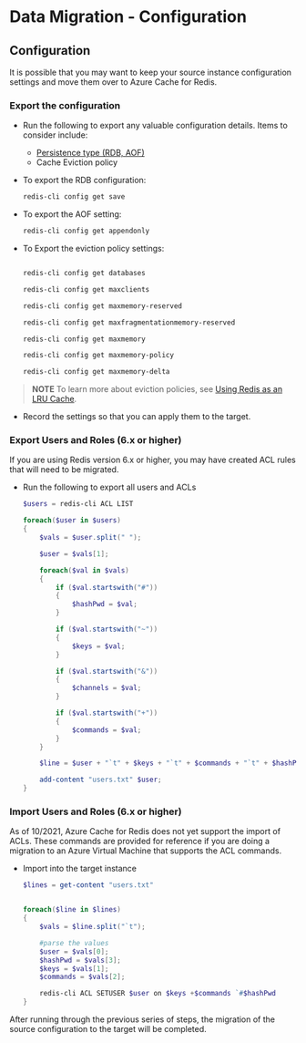 # Data Migration - Configuration

## Configuration

It is possible that you may want to keep your source instance configuration settings and move them over to Azure Cache for Redis.

### Export the configuration

- Run the following to export any valuable configuration details. Items to consider include:
  - [Persistence type (RDB, AOF)](https://redis.io/topics/persistence)
  - Cache Eviction policy

- To export the RDB configuration:

    ```bash
    redis-cli config get save
    ```

- To export the AOF setting:

    ```bash
    redis-cli config get appendonly
    ```

- To Export the eviction policy settings:

    ```bash

    redis-cli config get databases

    redis-cli config get maxclients

    redis-cli config get maxmemory-reserved

    redis-cli config get maxfragmentationmemory-reserved

    redis-cli config get maxmemory

    redis-cli config get maxmemory-policy

    redis-cli config get maxmemory-delta
    ```

> **NOTE** To learn more about eviction policies, see [Using Redis as an LRU Cache](https://redis.io/topics/lru-cache).

- Record the settings so that you can apply them to the target.

### Export Users and Roles (6.x or higher)

If you are using Redis version 6.x or higher, you may have created ACL rules that will need to be migrated.

- Run the following to export all users and ACLs

    ```PowerShell
    $users = redis-cli ACL LIST

    foreach($user in $users)
    {
        $vals = $user.split(" ");

        $user = $vals[1];

        foreach($val in $vals)
        {
            if ($val.startswith("#"))
            {
                $hashPwd = $val;
            }

            if ($val.startswith("~"))
            {
                $keys = $val;
            }

            if ($val.startswith("&"))
            {
                $channels = $val;
            }

            if ($val.startswith("+"))
            {
                $commands = $val;
            }
        }

        $line = $user + "`t" + $keys + "`t" + $commands + "`t" + $hashPwd + "`t"

        add-content "users.txt" $user;
    }
    ```

### Import Users and Roles (6.x or higher)

As of 10/2021, Azure Cache for Redis does not yet support the import of ACLs.  These commands are provided for reference if you are doing a migration to an Azure Virtual Machine that supports the ACL commands.

- Import into the target instance

    ```PowerShell
    $lines = get-content "users.txt"


    foreach($line in $lines)
    {
        $vals = $line.split("`t");

        #parse the values
        $user = $vals[0];
        $hashPwd = $vals[3];
        $keys = $vals[1];
        $commands = $vals[2];

        redis-cli ACL SETUSER $user on $keys +$commands `#$hashPwd
    }
    ```

After running through the previous series of steps, the migration of the source configuration to the target will be completed.

